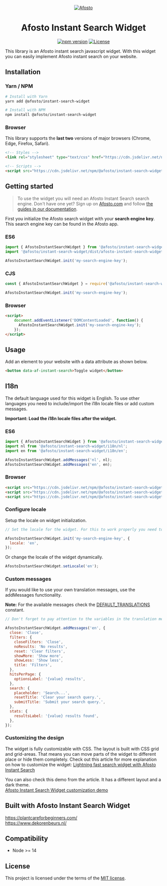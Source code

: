 <p align="center">
  <a href="https://afosto.com"><img src="https://content.afosto.io/5719193282412544/brand/AFO-Logo-compleet-kleur-RGBat4x.png?w=268" alt="Afosto" /></a>
</p>

<h1 align="center">Afosto Instant Search Widget</h1>

<p align="center">
    <a href="https://www.npmjs.com/package/@afosto/instant-search-widget"><img src="https://img.shields.io/npm/v/@afosto/instant-search-widget.svg" alt="npm version"></a>
    <a href="https://github.com/afosto/instant-search-client/blob/main/LICENSE"><img src="https://img.shields.io/badge/license-MIT-informational" alt="License"></a>
</p>

<p>
This library is an Afosto instant search javascript widget. With this widget you can easily implement Afosto instant search on your website.
</p>

## Installation

### Yarn / NPM

```sh
# Install with Yarn
yarn add @afosto/instant-search-widget

# Install with NPM
npm install @afosto/instant-search-widget
```


### Browser

This library supports the **last two** versions of major browsers (Chrome, Edge, Firefox, Safari).

```html
<!-- Styles -->
<link rel="stylesheet" type="text/css" href="https://cdn.jsdelivr.net/npm/@afosto/instant-search-widget@latest/dist/afosto-instant-search-widget.min.css" />

<!-- Scripts -->
<script src="https://cdn.jsdelivr.net/npm/@afosto/instant-search-widget@latest/dist/afosto-instant-search-widget.min.js"></script>
```

## Getting started

> To use the widget you will need an Afosto Instant Search search engine. Don't have one yet? Sign up on [Afosto.com](https://afosto.com/register/) and follow [the guides in our documentation](https://afosto.com/docs/apps/instant-search/). 

First you initialize the Afosto search widget with your **search engine key**. This search engine key can be found in the Afosto app.

### ES6

```js
import { AfostoInstantSearchWidget } from '@afosto/instant-search-widget';
import '@afosto/instant-search-widget/dist/afosto-instant-search-widget.min.css';

AfostoInstantSearchWidget.init('my-search-engine-key');
```

### CJS

```js
const { AfostoInstantSearchWidget } = require('@afosto/instant-search-widget');

AfostoInstantSearchWidget.init('my-search-engine-key');
```

### Browser

```html
<script>
    document.addEventListener('DOMContentLoaded', function() {
      AfostoInstantSearchWidget.init('my-search-engine-key');
    });
</script>
```

## Usage

Add an element to your website with a data attribute as shown below.

```html
<button data-af-instant-search>Toggle widget</button>
```

## I18n

The default language used for this widget is English. To use other languages you need to include/import the i18n locale files or add custom messages.

**Important: Load the i18n locale files after the widget.**

### ES6

```js
import { AfostoInstantSearchWidget } from '@afosto/instant-search-widget';
import nl from '@afosto/instant-search-widget/i18n/nl';
import en from '@afosto/instant-search-widget/i18n/en';

AfostoInstantSearchWidget.addMessages('nl', nl);
AfostoInstantSearchWidget.addMessages('en', en);
```

### Browser

```html
<script src="https://cdn.jsdelivr.net/npm/@afosto/instant-search-widget@latest/dist/afosto-instant-search-widget.min.js"></script>
<script src="https://cdn.jsdelivr.net/npm/@afosto/instant-search-widget@latest/dist/i18n/en.js"></script>
<script src="https://cdn.jsdelivr.net/npm/@afosto/instant-search-widget@latest/dist/i18n/nl.js"></script>
```

### Configure locale

Setup the locale on widget initialization.

```js
// Set the locale for the widget. For this to work properly you need to include the i18n locale files.

AfostoInstantSearchWidget.init('my-search-engine-key', {
  locale: 'en',
});
```

Or change the locale of the widget dynamically.

```js
AfostoInstantSearchWidget.setLocale('en');
```

### Custom messages

If you would like to use your own translation messages, use the addMessages functionality.

**Note:** For the available messages check the [DEFAULT_TRANSLATIONS](https://github.com/afosto/instant-search-widget/blob/master/src/constants.js#L7) constant.

```js
// Don't forget to pay attention to the variables in the translation messages.

AfostoInstantSearchWidget.addMessages('en', {
  close: 'Close',
  filters: {
    closeFilters: 'Close',
    noResults: 'No results',
    reset: 'Clear filters',
    showMore: 'Show more',
    showLess: 'Show less',
    title: 'Filters',
  },
  hitsPerPage: {
    optionsLabel: '{value} results',
  },
  search: {
    placeholder: 'Search...',
    resetTitle: 'Clear your search query.',
    submitTitle: 'Submit your search query.',
  },
  stats: {
    resultsLabel: '{value} results found',
  },
});

```

### Customizing the design

The widget is fully customizable with CSS. The layout is built with CSS grid and grid-areas. That means you can move parts of the widget to different place or hide them completely. Check out this article for more explanation on how to customize the widget: [Lightning fast search widget with Afosto Instant Search](https://medium.com/afosto/lightning-fast-search-widget-with-afosto-instant-search-d9391b01ec02)

You can also check this demo from the article. It has a different layout and a dark theme.   
[Afosto Instant Search Widget customization demo](https://codepen.io/gijsbotje/pen/oNppGqj)

## Built with Afosto Instant Search Widget

https://plantcareforbeginners.com/  
https://www.dekorenbeurs.nl/

## Compatibility

- Node >= 14

## License

This project is licensed under the terms of the [MIT license](https://github.com/afosto/instant-search-client/blob/master/LICENSE).
